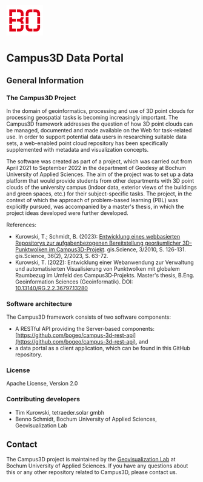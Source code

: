 ![](https://github.com/bogeo/campus-3d-data-portal/blob/master/BO-Logo.png)
# Campus3D Data Portal

## General Information
### The Campus3D Project
In the domain of geoinformatics, processing and use of 3D point clouds for processing geospatial tasks is becoming increasingly important. The Campus3D framework
addresses the question of how 3D point clouds can be managed, documented and made available on the Web for task-related use. In order to support potential data users in researching suitable data sets, a web-enabled point cloud repository has been specifically supplemented with metadata and visualization concepts.

The software was created as part of a project, which was carried out from April 2021 to September 2022 in the department of Geodesy at Bochum University of Applied Sciences. The aim of the project was to set up a data platform that would provide students from other departments with 3D point clouds of the university campus (indoor data, exterior views of the buildings and green spaces, etc.) for their subject-specific tasks. The project, in the context of which the approach of problem-based learning (PBL) was explicitly pursued, was accompanied by a master's thesis, in which the project ideas developed were further developed.

References:
- Kurowski, T.; Schmidt, B. (2023): [Entwicklung eines webbasierten Repositorys zur aufgabenbezogenen Bereitstellung georäumlicher 3D-Punktwolken im 
Campus3D-Projekt](https://www.researchgate.net/publication/371790353_Entwicklung_eines_webbasierten_Repositorys_zur_aufgabenbezogenen_Bereitstellung_georaumlicher_3D-Punktwolken_im_Campus3D-Projekt). gis.Science, 3/2010, S. 126-131. gis.Science, 36(2), 2/2023, S. 63-72.
-	Kurowski, T. (2022): Entwicklung einer Webanwendung zur Verwaltung und automatisierten Visualisierung von Punktwolken mit globalem Raumbezug im Umfeld des 
Campus3D‐Projekts. Master's thesis, B.Eng. Geoinformation Sciences (Geoinformatik). DOI: [10.13140/RG.2.2.36797.13280](https://www.researchgate.net/publication/366714428_Entwicklung_einer_Webanwendung_zur_Verwaltung_und_automatisierten_Visualisierung_von_Punktwolken_mit_globalem_Raumbezug_im_Umfeld_des_Campus_3D-Projekts)

### Software architecture
The Campus3D framework consists of two software components:
- A RESTful API providing the Server-based components: [https://github.com/bogeo/campus-3d-rest-api](https://github.com/bogeo/campus-3d-rest-api), and 
- a data portal as a client application, which can be found in this GitHub repository.

### License
Apache License, Version 2.0

### Contributing developers
- Tim Kurowski, tetraeder.solar gmbh
- Benno Schmidt, Bochum University of Applied Sciences, Geovisualization Lab

## Contact
The Campus3D project is maintained by the [Geovisualization Lab](https://www.hochschule-bochum.de/fbg/einrichtungen-im-fachbereich/labor-fuer-geovisualisierung-geovis/) at Bochum University of Applied Sciences. If you have any questions about this or any other repository related to Campus3D, please contact us.
